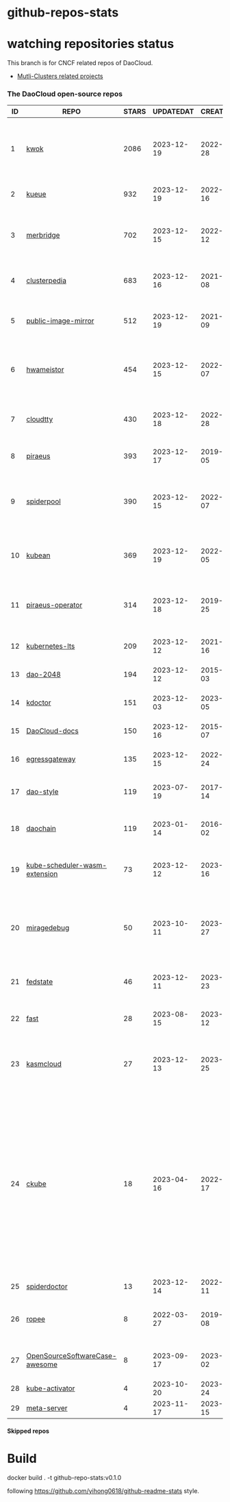 # github-repos-stats

# watching repositories status

This branch is for CNCF related repos of DaoCloud.
- [Mutli-Clusters related projects](https://github.com/pacoxu/github-repos-stats/tree/multi-clusters)


<!--START_SECTION:github_repos-->
### The DaoCloud open-source repos
| ID |                                                REPO                                                | STARS | UPDATEDAT  | CREATEDAT  | FORKSCOUNT |                                                                                                                     DESCRIPTIONS                                                                                                                     |
|----|----------------------------------------------------------------------------------------------------|-------|------------|------------|------------|------------------------------------------------------------------------------------------------------------------------------------------------------------------------------------------------------------------------------------------------------|
|  1 | [kwok](https://github.com/kubernetes-sigs/kwok)                                                    |  2086 | 2023-12-19 | 2022-07-28 |        162 | Kubernetes WithOut Kubelet -  Simulates thousands of Nodes and Clusters.                                                                                                                                                                             |
|  2 | [kueue](https://github.com/kubernetes-sigs/kueue)                                                  |   932 | 2023-12-19 | 2022-02-16 |        136 | Kubernetes-native Job Queueing                                                                                                                                                                                                                       |
|  3 | [merbridge](https://github.com/merbridge/merbridge)                                                |   702 | 2023-12-15 | 2022-01-12 |         90 | Use eBPF to speed up your Service Mesh like crossing an Einstein-Rosen Bridge.                                                                                                                                                                       |
|  4 | [clusterpedia](https://github.com/clusterpedia-io/clusterpedia)                                    |   683 | 2023-12-16 | 2021-10-08 |        114 | The Encyclopedia of Kubernetes clusters                                                                                                                                                                                                              |
|  5 | [public-image-mirror](https://github.com/DaoCloud/public-image-mirror)                             |   512 | 2023-12-19 | 2021-09-09 |         97 | 很多镜像都在国外。比如 gcr 。国内下载很慢，需要加速。                                                                                                                                                                                                |
|  6 | [hwameistor](https://github.com/hwameistor/hwameistor)                                             |   454 | 2023-12-15 | 2022-03-07 |         68 | Hwameistor is an HA local storage system for cloud-native stateful workloads.                                                                                                                                                                        |
|  7 | [cloudtty](https://github.com/cloudtty/cloudtty)                                                   |   430 | 2023-12-18 | 2022-04-28 |         55 | A Friendly Kubernetes CloudShell (Web Terminal) !                                                                                                                                                                                                    |
|  8 | [piraeus](https://github.com/piraeusdatastore/piraeus)                                             |   393 | 2023-12-17 | 2019-12-05 |         42 | High Available Datastore for Kubernetes                                                                                                                                                                                                              |
|  9 | [spiderpool](https://github.com/spidernet-io/spiderpool)                                           |   390 | 2023-12-15 | 2022-03-07 |         59 | Underlay and RDMA network solution of the Kubernetes, for bare metal, VM and any public cloud                                                                                                                                                        |
| 10 | [kubean](https://github.com/kubean-io/kubean)                                                      |   369 | 2023-12-19 | 2022-07-05 |         21 |  :seedling: Kubernetes lifecycle management operator based on kubespray.                                                                                                                                                                             |
| 11 | [piraeus-operator](https://github.com/piraeusdatastore/piraeus-operator)                           |   314 | 2023-12-18 | 2019-07-25 |         51 | The Piraeus Operator manages LINSTOR clusters in Kubernetes.                                                                                                                                                                                         |
| 12 | [kubernetes-lts](https://github.com/klts-io/kubernetes-lts)                                        |   209 | 2023-12-12 | 2021-07-16 |         18 | Kubernetes LTS(long term support)                                                                                                                                                                                                                    |
| 13 | [dao-2048](https://github.com/DaoCloud/dao-2048)                                                   |   194 | 2023-12-12 | 2015-06-03 |       2348 | 2048 is a number puzzle game.                                                                                                                                                                                                                        |
| 14 | [kdoctor](https://github.com/kdoctor-io/kdoctor)                                                   |   151 | 2023-12-03 | 2023-06-05 |         14 | data plane testing utility of cloud native                                                                                                                                                                                                           |
| 15 | [DaoCloud-docs](https://github.com/DaoCloud/DaoCloud-docs)                                         |   150 | 2023-12-16 | 2015-11-07 |        174 | DaoCloud Enterprise 5.0 Documentation                                                                                                                                                                                                                |
| 16 | [egressgateway](https://github.com/spidernet-io/egressgateway)                                     |   135 | 2023-12-15 | 2022-10-24 |         14 | Network egress policy for Kubernetes                                                                                                                                                                                                                 |
| 17 | [dao-style](https://github.com/DaoCloud/dao-style)                                                 |   119 | 2023-07-19 | 2017-03-14 |         14 | 🎉 A high quality component library built on Vue.js 2.0                                                                                                                                                                                              |
| 18 | [daochain](https://github.com/DaoCloud/daochain)                                                   |   119 | 2023-01-14 | 2016-11-02 |         30 | Docker image verification system based on Ethereum                                                                                                                                                                                                   |
| 19 | [kube-scheduler-wasm-extension](https://github.com/kubernetes-sigs/kube-scheduler-wasm-extension)  |    73 | 2023-12-12 | 2023-05-16 |         13 | All the things to make the scheduler extendable with wasm.                                                                                                                                                                                           |
| 20 | [miragedebug](https://github.com/miragedebug/miragedebug)                                          |    50 | 2023-10-11 | 2023-04-27 |          2 | MirageDebug: Local remote debugging for Kubernetes apps, enabling fully authentic environment debugging.                                                                                                                                             |
| 21 | [fedstate](https://github.com/fedstate/fedstate)                                                   |    46 | 2023-12-11 | 2023-05-23 |         11 | Federated middleware based on Karmada                                                                                                                                                                                                                |
| 22 | [fast](https://github.com/Fish-pro/fast)                                                           |    28 | 2023-08-15 | 2023-04-12 |          1 | Fast is a Kubernetes CNI based on eBPF implementation                                                                                                                                                                                                |
| 23 | [kasmcloud](https://github.com/wasmCloud/kasmcloud)                                                |    27 | 2023-12-13 | 2023-08-25 |          3 | Running and managing Wasm(actors) and capability providers in Kubernetes                                                                                                                                                                             |
| 24 | [ckube](https://github.com/DaoCloud/ckube)                                                         |    18 | 2023-04-16 | 2022-03-17 |          6 | Kubernetes APIServer 高性能代理组件，代理 APIServer 的 List 请求，其它类型的请求会直接反向代理到原生 APIServer。 CKube 还额外支持了分页、搜索和索引等功能。 并且，CKube 100% 兼容原生 kubectl 和 kube client sdk，只需要简单的配置即可实现全局替换。 |
| 25 | [spiderdoctor](https://github.com/spidernet-io/spiderdoctor)                                       |    13 | 2023-12-14 | 2022-11-11 |          3 | spiderdoctor                                                                                                                                                                                                                                         |
| 26 | [ropee](https://github.com/DaoCloud/ropee)                                                         |     8 | 2022-03-27 | 2019-07-08 |          0 | A scalable prometheus remote storage adapter for splunk.                                                                                                                                                                                             |
| 27 | [OpenSourceSoftwareCase-awesome](https://github.com/MorningSunKing/OpenSourceSoftwareCase-awesome) |     8 | 2023-09-17 | 2023-08-02 |          1 | Summary of Open-source software dispute cases                                                                                                                                                                                                        |
| 28 | [kube-activator](https://github.com/wzshiming/kube-activator)                                      |     4 | 2023-10-20 | 2023-09-24 |          2 | kube-activator                                                                                                                                                                                                                                       |
| 29 | [meta-server](https://github.com/DataTunerX/meta-server)                                           |     4 | 2023-11-17 | 2023-09-15 |          3 | meta-server                                                                                                                                                                                                                                          |



#### Skipped repos
<!--END_SECTION:github_repos-->

# Build

docker build . -t github-repo-stats:v0.1.0

following https://github.com/yihong0618/github-readme-stats style.
